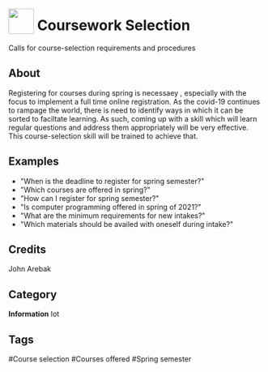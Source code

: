 # <img src="https://raw.githack.com/FortAwesome/Font-Awesome/master/svgs/solid/laptop.svg" card_color="#22A7F0" width="50" height="50" style="vertical-align:bottom"/> Coursework Selection
Calls for course-selection requirements and procedures

## About
Registering for courses during spring is necessaey , especially with the focus to implement a full time online registration. As the covid-19 continues to rampage the world, there is need to identify ways in which it can be sorted to faciltate learning. As such, coming up with a skill which will learn regular questions and address them appropriately will be very effective. This course-selection skill will be trained to achieve that.

## Examples
* "When is the deadline to register for spring semester?"
* "Which courses are offered in spring?"
* "How can I register for spring semester?"
* "Is computer programming offered in spring of 2021?"
* "What are the minimum requirements for new intakes?"
* "Which materials should be availed with oneself during intake?"

## Credits
John Arebak

## Category
**Information**
Iot

## Tags
#Course selection
#Courses offered
#Spring semester

